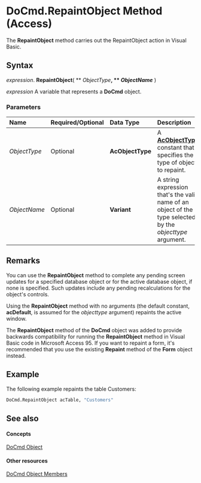 
# DoCmd.RepaintObject Method (Access)

The  **RepaintObject** method carries out the RepaintObject action in Visual Basic.


## Syntax

 _expression_. **RepaintObject**( ** _ObjectType_**, ** _ObjectName_** )

 _expression_ A variable that represents a **DoCmd** object.


### Parameters



|**Name**|**Required/Optional**|**Data Type**|**Description**|
|:-----|:-----|:-----|:-----|
| _ObjectType_|Optional|**AcObjectType**|A  **[AcObjectType](157a8d35-2b27-4f62-8e74-525043f6ec71.md)** constant that specifies the type of object to repaint.|
| _ObjectName_|Optional|**Variant**|A string expression that's the valid name of an object of the type selected by the  _objecttype_ argument.|

## Remarks

You can use the  **RepaintObject** method to complete any pending screen updates for a specified database object or for the active database object, if none is specified. Such updates include any pending recalculations for the object's controls.

Using the  **RepaintObject** method with no arguments (the default constant, **acDefault**, is assumed for the _objecttype_ argument) repaints the active window.

The  **RepaintObject** method of the **DoCmd** object was added to provide backwards compatibility for running the **RepaintObject** method in Visual Basic code in Microsoft Access 95. If you want to repaint a form, it's recommended that you use the existing **Repaint** method of the **Form** object instead.


## Example

The following example repaints the table Customers:


```vb
DoCmd.RepaintObject acTable, "Customers"
```


## See also


#### Concepts


[DoCmd Object](3ce44cca-9979-0a1e-9787-079a52ce528f.md)
#### Other resources


[DoCmd Object Members](3e7ade9e-86e4-0751-188b-5d31c9101651.md)
